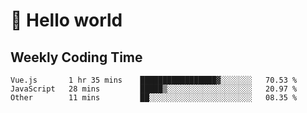 # 🍻 Hello world

## Weekly Coding Time
<!--START_SECTION:waka-->

```text
Vue.js       1 hr 35 mins    █████████████████▓░░░░░░░   70.53 %
JavaScript   28 mins         █████▒░░░░░░░░░░░░░░░░░░░   20.97 %
Other        11 mins         ██░░░░░░░░░░░░░░░░░░░░░░░   08.35 %
```

<!--END_SECTION:waka-->
